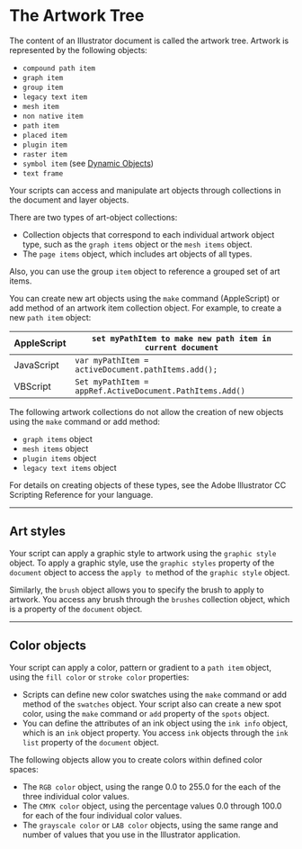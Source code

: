 # The Artwork Tree

The content of an Illustrator document is called the artwork tree. Artwork is represented by the following objects:

- `compound path item`
- `graph item`
- `group item`
- `legacy text item`
- `mesh item`
- `non native item`
- `path item`
- `placed item`
- `plugin item`
- `raster item`
- `symbol item` (see [Dynamic Objects](dynamic.md#objectmodel-dynamic))
- `text frame`

Your scripts can access and manipulate art objects through collections in the document and layer objects.

There are two types of art-object collections:

- Collection objects that correspond to each individual artwork object type, such as the `graph items` object or the `mesh items` object.
- The `page items` object, which includes art objects of all types.

Also, you can use the group `item` object to reference a grouped set of art items.

You can create new art objects using the `make` command (AppleScript) or add method of an artwork item collection object. For example, to create a new `path item` object:

| AppleScript   | `set myPathItem to make new path item in current document`   |
|---------------|--------------------------------------------------------------|
| JavaScript    | `var myPathItem = activeDocument.pathItems.add();`           |
| VBScript      | `Set myPathItem = appRef.ActiveDocument.PathItems.Add()`     |

The following artwork collections do not allow the creation of new objects using the `make` command or add method:

- `graph items` object
- `mesh items` object
- `plugin items` object
- `legacy text items` object

For details on creating objects of these types, see the Adobe lllustrator CC Scripting Reference for your language.

---

## Art styles

Your script can apply a graphic style to artwork using the `graphic style` object. To apply a graphic style, use the `graphic styles` property of the `document` object to access the `apply to` method of the `graphic style` object.

Similarly, the `brush` object allows you to specify the brush to apply to artwork. You access any brush through the `brushes` collection object, which is a property of the `document` object.

---

## Color objects

Your script can apply a color, pattern or gradient to a `path item` object, using the `fill color` or `stroke color` properties:

- Scripts can define new color swatches using the `make` command or add method of the `swatches` object. Your script also can create a new spot color, using the `make` command or `add` property of the `spots` object.
- You can define the attributes of an ink object using the `ink info` object, which is an `ink` object property. You access `ink` objects through the `ink list` property of the `document` object.

The following objects allow you to create colors within defined color spaces:

- The `RGB color` object, using the range 0.0 to 255.0 for the each of the three individual color values.
- The `CMYK color` object, using the percentage values 0.0 through 100.0 for each of the four individual color values.
- The `grayscale color` or `LAB color` objects, using the same range and number of values that you use in the Illustrator application.
